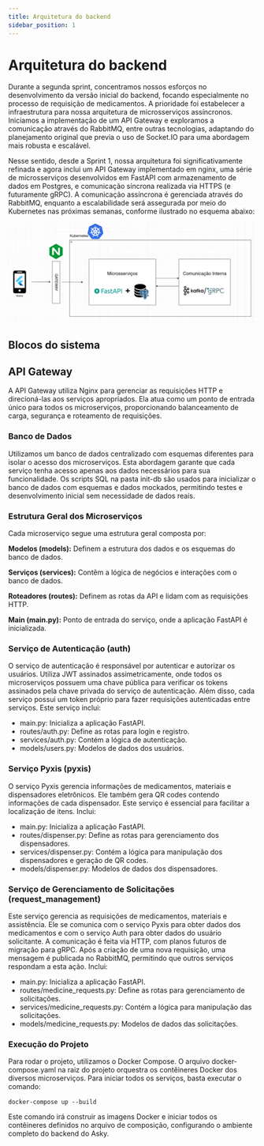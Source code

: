 ```yaml
---
title: Arquitetura do backend
sidebar_position: 1
---
```


# Arquitetura do backend

Durante a segunda sprint, concentramos nossos esforços no desenvolvimento da versão inicial do backend, focando especialmente no processo de requisição de medicamentos. A prioridade foi estabelecer a infraestrutura para nossa arquitetura de microsserviços assíncronos. Iniciamos a implementação de um API Gateway e exploramos a comunicação através do RabbitMQ, entre outras tecnologias, adaptando do planejamento original que previa o uso de Socket.IO para uma abordagem mais robusta e escalável.

Nesse sentido, desde a Sprint 1, nossa arquitetura foi significativamente refinada e agora inclui um API Gateway implementado em nginx, uma série de microsserviços desenvolvidos em FastAPI com armazenamento de dados em Postgres, e comunicação síncrona realizada via HTTPS (e futuramente gRPC). A comunicação assíncrona é gerenciada através do RabbitMQ, enquanto a escalabilidade será assegurada por meio do Kubernetes nas próximas semanas, conforme ilustrado no esquema abaixo:

![alt text](../../../static/img/arch-new.png)

## Blocos do sistema

## API Gateway

A API Gateway utiliza Nginx para gerenciar as requisições HTTP e direcioná-las aos serviços apropriados. Ela atua como um ponto de entrada único para todos os microserviços, proporcionando balanceamento de carga, segurança e roteamento de requisições.

### Banco de Dados

Utilizamos um banco de dados centralizado com esquemas diferentes para isolar o acesso dos microserviços. Esta abordagem garante que cada serviço tenha acesso apenas aos dados necessários para sua funcionalidade. Os scripts SQL na pasta init-db são usados para inicializar o banco de dados com esquemas e dados mockados, permitindo testes e desenvolvimento inicial sem necessidade de dados reais.

### Estrutura Geral dos Microserviços

Cada microserviço segue uma estrutura geral composta por:

**Modelos (models):** Definem a estrutura dos dados e os esquemas do banco de dados.

**Serviços (services):** Contêm a lógica de negócios e interações com o banco de dados.

**Roteadores (routes):** Definem as rotas da API e lidam com as requisições HTTP.

**Main (main.py):** Ponto de entrada do serviço, onde a aplicação FastAPI é inicializada.

### Serviço de Autenticação (auth)
O serviço de autenticação é responsável por autenticar e autorizar os usuários. Utiliza JWT assinados assimetricamente, onde todos os microserviços possuem uma chave pública para verificar os tokens assinados pela chave privada do serviço de autenticação. Além disso, cada serviço possui um token próprio para fazer requisições autenticadas entre serviços. Este serviço inclui:

- main.py: Inicializa a aplicação FastAPI.
- routes/auth.py: Define as rotas para login e registro.
- services/auth.py: Contém a lógica de autenticação.
- models/users.py: Modelos de dados dos usuários.

### Serviço Pyxis (pyxis)

O serviço Pyxis gerencia informações de medicamentos, materiais e dispensadores eletrônicos. Ele também gera QR codes contendo informações de cada dispensador. Este serviço é essencial para facilitar a localização de itens. Inclui:

- main.py: Inicializa a aplicação FastAPI.
- routes/dispenser.py: Define as rotas para gerenciamento dos dispensadores.
- services/dispenser.py: Contém a lógica para manipulação dos dispensadores e geração de QR codes.
- models/dispenser.py: Modelos de dados dos dispensadores.

### Serviço de Gerenciamento de Solicitações (request_management)

Este serviço gerencia as requisições de medicamentos, materiais e assistência. Ele se comunica com o serviço Pyxis para obter dados dos medicamentos e com o serviço Auth para obter dados do usuário solicitante. A comunicação é feita via HTTP, com planos futuros de migração para gRPC. Após a criação de uma nova requisição, uma mensagem é publicada no RabbitMQ, permitindo que outros serviços respondam a esta ação. Inclui:

- main.py: Inicializa a aplicação FastAPI.
- routes/medicine_requests.py: Define as rotas para gerenciamento de solicitações.
- services/medicine_requests.py: Contém a lógica para manipulação das solicitações.
- models/medicine_requests.py: Modelos de dados das solicitações.

### Execução do Projeto
Para rodar o projeto, utilizamos o Docker Compose. O arquivo docker-compose.yaml na raiz do projeto orquestra os contêineres Docker dos diversos microserviços. Para iniciar todos os serviços, basta executar o comando:

```
docker-compose up --build
```

Este comando irá construir as imagens Docker e iniciar todos os contêineres definidos no arquivo de composição, configurando o ambiente completo do backend do Asky.



